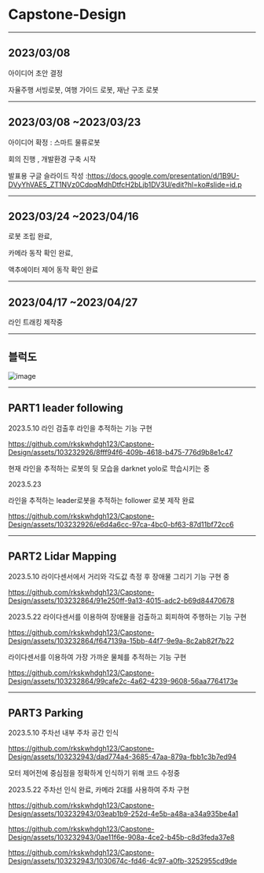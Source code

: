 # Capstone-Design
---
2023/03/08
---

아이디어 초안 결정

자율주행 서빙로봇, 여행 가이드 로봇, 재난 구조 로봇


---
2023/03/08 ~2023/03/23
---

아이디어 확정 : 스마트 물류로봇

회의 진행 , 개발환경 구축 시작 

발표용 구글 슬라이드 작성 
:https://docs.google.com/presentation/d/1B9U-DVyYhVAE5_ZT1NVz0CdpqMdhDtfcH2bLjb1DV3U/edit?hl=ko#slide=id.p


---
2023/03/24 ~2023/04/16
---

로봇 조립 완료,

카메라 동작 확인 완료,

액추에이터 제어 동작 확인 완료

---
2023/04/17 ~2023/04/27
---

라인 트래킹 제작중

---
블럭도
---

![image](https://github.com/rkskwhdgh123/Capstone-Design/assets/103232926/43de2a18-4244-4d7e-ae5e-e95b09216865)


---
PART1 leader following
---
2023.5.10
라인 검출후 라인을 추적하는 기능 구현

https://github.com/rkskwhdgh123/Capstone-Design/assets/103232926/8fff94f6-409b-4618-b475-776d9b8e1c47


현재 라인을 추적하는 로봇의 뒷 모습을 darknet yolo로 학습시키는 중



2023.5.23


라인을 추적하는 leader로봇을 추적하는 follower 로봇 제작 완료

https://github.com/rkskwhdgh123/Capstone-Design/assets/103232926/e6d4a6cc-97ca-4bc0-bf63-87d11bf72cc6



---
PART2 Lidar Mapping
---
2023.5.10
라이다센서에서 거리와 각도값 측정 후 장애물 그리기 기능 구현 중

https://github.com/rkskwhdgh123/Capstone-Design/assets/103232864/91e250ff-9a13-4015-adc2-b69d84470678

2023.5.22
라이다센서를 이용하여 장애물을 검출하고 회피하여 주행하는 기능 구현

https://github.com/rkskwhdgh123/Capstone-Design/assets/103232864/f647139a-15bb-44f7-9e9a-8c2ab82f7b22

라이다센서를 이용하여 가장 가까운 물체를 추적하는 기능 구현

https://github.com/rkskwhdgh123/Capstone-Design/assets/103232864/99cafe2c-4a62-4239-9608-56aa7764173e

---
PART3 Parking
---

2023.5.10
주차선 내부 주차 공간 인식

https://github.com/rkskwhdgh123/Capstone-Design/assets/103232943/dad774a4-3685-47aa-879a-fbb1c3b7ed94

모터 제어전에 중심점을 정확하게 인식하기 위해 코드 수정중

2023.5.22
주차선 인식 완료, 카메라 2대를 사용하여 주차 구현



https://github.com/rkskwhdgh123/Capstone-Design/assets/103232943/03eab1b9-252d-4e5b-a48a-a34a935be4a1



https://github.com/rkskwhdgh123/Capstone-Design/assets/103232943/0ae11f6e-908a-4ce2-b45b-c8d3feda37e8



https://github.com/rkskwhdgh123/Capstone-Design/assets/103232943/1030674c-fd46-4c97-a0fb-3252955cd9de




